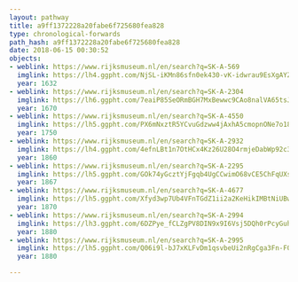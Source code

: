 ```yaml
---
layout: pathway
title: a9ff1372228a20fabe6f725680fea828
type: chronological-forwards
path_hash: a9ff1372228a20fabe6f725680fea828
date: 2018-06-15 00:30:52
objects:
- weblink: https://www.rijksmuseum.nl/en/search?q=SK-A-569
  imglink: https://lh4.ggpht.com/NjSL-iKMn86sfn0ek430-vK-idwrau9EsXgAYZ_wZ0f-zggfz9e6LmxlurXujDja5iyuBaVuWFLAeN3q09nPPvQWaA=s200
  year: 1632
- weblink: https://www.rijksmuseum.nl/en/search?q=SK-A-2304
  imglink: https://lh6.ggpht.com/7eaiP85SeORmBGH7MxBewwc9CAo8nalVA65tsJTyNIp-O8SDj6DHRJf9GKvM5Z_rHA1LPClkRNJ4_WGCy5gU-ta88fw=s200
  year: 1670
- weblink: https://www.rijksmuseum.nl/en/search?q=SK-A-4550
  imglink: https://lh5.ggpht.com/PX6mNxztR5YCvuGdzww4jAxhA5cmopnONe7o18Es1yFIDZy1MW2u-_dhGaFGdb9cHl9PopKttMiFHbULoXXcN68JmA=s200
  year: 1750
- weblink: https://www.rijksmuseum.nl/en/search?q=SK-A-2932
  imglink: https://lh4.ggpht.com/4efnLBt1n7OtHCx4Kz26U28O4rmjeDabWp92c3ay2HNIDvGaBXMkKXKiWDf2XCFxAnwZg5I0i-j6AVJQroxRDeYv82g=s200
  year: 1860
- weblink: https://www.rijksmuseum.nl/en/search?q=SK-A-2295
  imglink: https://lh5.ggpht.com/GOk74yGcztYjFgqb4UgCCwimO68vCE5ChFqUXsScC_nC7tXJ_NGS3o7T7dHxt8QqhRWWWlpHrF_IsZgY3Cd3ntzNrQ=s200
  year: 1867
- weblink: https://www.rijksmuseum.nl/en/search?q=SK-A-4677
  imglink: https://lh5.ggpht.com/Xfyd3wp7Ub4VFnTGdZ1ii2a2KeHikIMBtNiUBwGBlVeb1KDhgIlH4FARrsrxtHcI6nYL8DrVGem8ng0TNDSYfLUhlUOM=s200
  year: 1870
- weblink: https://www.rijksmuseum.nl/en/search?q=SK-A-2994
  imglink: https://lh3.ggpht.com/6DZPye_fCLZgPV8DIN9x9I6Vsj5DQh0rPcyGuhESKwwA7OSpEToW_3-qH2ag7qRBJPG_Mu1O1v12CEeTxeWooHAz4uc=s200
  year: 1880
- weblink: https://www.rijksmuseum.nl/en/search?q=SK-A-2995
  imglink: https://lh5.ggpht.com/Q06i9l-bJ7xKLFvDm1qsvbeUi2nRgCga3Fn-F0K7Q4HxoWHSL6RjvOhJ_i-x3qJ8WWE8Z1y8yGM-1Xm2uoWIF5W17Q=s200
  year: 1880

---
```

